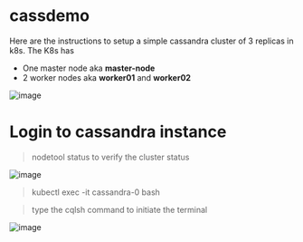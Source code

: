 # cassdemo
Here are the instructions to setup a simple cassandra cluster of 3 replicas in k8s.
The K8s has 
  - One master node aka **master-node**
  - 2 worker nodes aka **worker01** and **worker02**

![image](https://user-images.githubusercontent.com/24431738/123548239-9413a300-d781-11eb-97bc-6d6e27ec8241.png)


# Login to cassandra instance

> nodetool status to verify the cluster status

![image](https://user-images.githubusercontent.com/24431738/123549029-e3a79e00-d784-11eb-930c-b3fcb9af60ab.png)

> kubectl exec -it cassandra-0 bash

> type the cqlsh command to initiate the terminal

![image](https://user-images.githubusercontent.com/24431738/123549102-29646680-d785-11eb-857f-6346c39b2daf.png)

